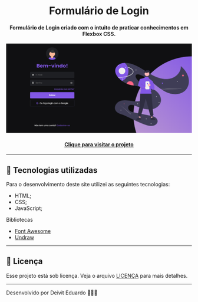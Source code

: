 <h1 align="center">
  Formulário de Login
</h1>

<h4 align="center">
  Formulário de Login criado com o intuito de praticar conhecimentos em Flexbox CSS.
</h4>

![Resultado final do projeto](assets/img/preview.png)

<h4 align="center"><a href="https://login-form-mrxcoding.vercel.app">Clique para visitar o projeto</a></h4>

---

## 💼 Tecnologias utilizadas

Para o desenvolvimento deste site utilizei as seguintes tecnologias:

- HTML;
- CSS;
- JavaScript;

Bibliotecas

- [Font Awesome](https://fontawesome.com)
- [Undraw](https://undraw.co)

---

## 📝 Licença

Esse projeto está sob licença. Veja o arquivo [LICENÇA](LICENSE.md) para mais detalhes.

---

Desenvolvido por Deivit Eduardo 👩‍💻🚀
